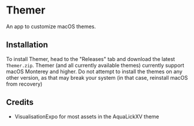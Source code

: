 # Themer
An app to customize macOS themes. 

## Installation
To install Themer, head to the "Releases" tab and download the latest `Themer.zip`. 
Themer (and all currently available themes) currently support macOS Monterey and higher. Do not attempt to install the themes on any other version, as that may break your system (in that case, reinstall macOS from recovery)

## Credits
-  VisualisationExpo for most assets in the AquaLickXV theme
